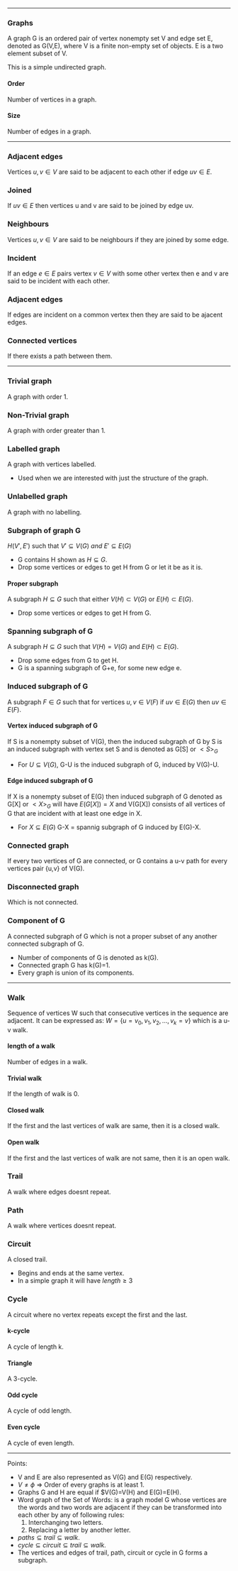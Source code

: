 
----
### Graphs
A graph G is an ordered pair of vertex nonempty set V and edge set E, denoted as G(V,E), where
	V is a finite non-empty set of objects.
	E is a two element subset of V.

This is a simple undirected graph.

#### Order
Number of vertices in a graph.
#### Size
Number of edges in a graph.

----
### Adjacent edges
Vertices $u,v\in V$ are said to be adjacent to each other if edge  $uv\in E$.

### Joined
If $uv\in E$ then vertices u and v are said to be joined by edge uv.

### Neighbours
Vertices $u,v\in V$ are said to be neighbours if they are joined by some edge.

### Incident
If an edge $e\in E$ pairs vertex $v\in V$ with some other vertex then e and v are said to be incident with each other.

### Adjacent edges
If edges are incident on a common vertex then they are said to be ajacent edges.

### Connected vertices
If there exists a path between them.

----
### Trivial graph
A graph with order 1.

### Non-Trivial graph
A graph with order greater than 1.


### Labelled graph
A graph with vertices labelled.
- Used when we are interested with just the structure of the graph.

### Unlabelled graph
A graph with no labelling.


### Subgraph of graph G
$H(V',E')$ such that $V'\subseteq V(G)\ and\ E'\subseteq E(G)$ 
- G contains H shown as $H\subseteq G$.
- Drop some vertices or edges to get H from G or let it be as it is.

#### Proper subgraph
A subgraph $H\subseteq G$ such that either $V(H)\subset V(G)$ or $E(H)\subset E(G)$.
- Drop some vertices or edges to get H from G.

### Spanning subgraph of G
A subgraph $H\subseteq G$ such that $V(H)=V(G)$ and $E(H)\subset E(G)$.
- Drop some edges from G to get H.
- G is a spanning subgraph of G+e, for some new edge e.

### Induced subgraph of G
A subgraph $F\in G$ such that for vertices $u,v\in V(F)$ if $uv\in E(G)$ then $uv\in E(F)$.

#### Vertex induced subgraph of G
If S is a nonempty subset of V(G), then the induced subgraph of G by S is an induced subgraph with vertex set S and is denoted as G\[S] or $\lt S\gt _G$
- For $U\subseteq V(G)$, G-U is the induced subgraph of G, induced by V(G)-U.

#### Edge induced subgraph of G
If X is a nonempty subset of E(G) then induced subgraph of G denoted as G\[X] or $<X>_G$ will have $E( G[X])=X$ and V(G\[X]) consists of all vertices of G that are incident with at least one edge in X.
-  For $X\subseteq E(G)$ G-X = spannig subgraph of G induced by E(G)-X.


### Connected graph
If every two vertices of G are connected, or G contains a u-v path for every vertices pair {u,v} of V(G).

### Disconnected graph
Which is not connected.

### Component of G
A connected subgraph of G which is not a proper subset of any another connected subgraph of G.
- Number of components of G is denoted as k(G).
- Connected graph G has k(G)=1.
- Every graph is union of its components.

----
### Walk
Sequence of vertices W such that consecutive vertices in the sequence are adjacent.
It can be expressed as: $W=\{u=v_0,v_1,v_2,...,v_k=v\}$ which is a u-v walk.

#### length of a walk
Number of edges in a walk.
#### Trivial walk
If the length of walk is 0.
#### Closed walk
If the first and the last vertices of walk are same, then it is a closed walk.
#### Open walk
If the first and the last vertices of walk are not same, then it is an open walk.

### Trail
A walk where edges doesnt repeat.

### Path
A walk where vertices doesnt repeat.

### Circuit
A closed trail.
- Begins and ends at the same vertex.
- In a simple graph it will have $length\geq3$

### Cycle
A circuit where no vertex repeats except the first and the last.
#### k-cycle
A cycle of length k.
#### Triangle
A 3-cycle.
#### Odd cycle
A cycle of odd length.
#### Even cycle
A cycle of even length.


----
Points:
- V and E are also represented as V(G) and E(G) respectively.
- $V\not=\phi$  => Order of every graphs is at least 1.
- Graphs G and H are equal if $V(G)=V(H) and E(G)=E(H).
- Word graph of the Set of Words: is a graph model G whose vertices are the words and two words are adjacent if they can be transformed into each other by any of following rules:
	1.  Interchanging two letters.
	2. Replacing a letter by another letter.
-  $paths\subseteq trail \subseteq walk$.
-  $cycle\subseteq circuit\subseteq trail \subseteq walk$.
- The vertices and edges of trail, path, circuit or cycle in G forms a subgraph.

